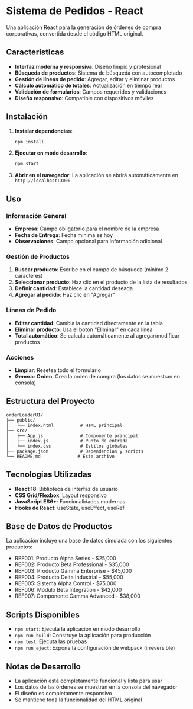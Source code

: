 # Sistema de Pedidos - React

Una aplicación React para la generación de órdenes de compra corporativas, convertida desde el código HTML original.

## Características

- **Interfaz moderna y responsiva**: Diseño limpio y profesional
- **Búsqueda de productos**: Sistema de búsqueda con autocompletado
- **Gestión de líneas de pedido**: Agregar, editar y eliminar productos
- **Cálculo automático de totales**: Actualización en tiempo real
- **Validación de formularios**: Campos requeridos y validaciones
- **Diseño responsivo**: Compatible con dispositivos móviles

## Instalación

1. **Instalar dependencias**:
   ```bash
   npm install
   ```

2. **Ejecutar en modo desarrollo**:
   ```bash
   npm start
   ```

3. **Abrir en el navegador**:
   La aplicación se abrirá automáticamente en `http://localhost:3000`

## Uso

### Información General
- **Empresa**: Campo obligatorio para el nombre de la empresa
- **Fecha de Entrega**: Fecha mínima es hoy
- **Observaciones**: Campo opcional para información adicional

### Gestión de Productos
1. **Buscar producto**: Escribe en el campo de búsqueda (mínimo 2 caracteres)
2. **Seleccionar producto**: Haz clic en el producto de la lista de resultados
3. **Definir cantidad**: Establece la cantidad deseada
4. **Agregar al pedido**: Haz clic en "Agregar"

### Líneas de Pedido
- **Editar cantidad**: Cambia la cantidad directamente en la tabla
- **Eliminar producto**: Usa el botón "Eliminar" en cada línea
- **Total automático**: Se calcula automáticamente al agregar/modificar productos

### Acciones
- **Limpiar**: Resetea todo el formulario
- **Generar Orden**: Crea la orden de compra (los datos se muestran en consola)

## Estructura del Proyecto

```
orderLoaderUI/
├── public/
│   └── index.html          # HTML principal
├── src/
│   ├── App.js              # Componente principal
│   ├── index.js            # Punto de entrada
│   └── index.css           # Estilos globales
├── package.json            # Dependencias y scripts
└── README.md              # Este archivo
```

## Tecnologías Utilizadas

- **React 18**: Biblioteca de interfaz de usuario
- **CSS Grid/Flexbox**: Layout responsivo
- **JavaScript ES6+**: Funcionalidades modernas
- **Hooks de React**: useState, useEffect, useRef

## Base de Datos de Productos

La aplicación incluye una base de datos simulada con los siguientes productos:

- REF001: Producto Alpha Series - $25,000
- REF002: Producto Beta Professional - $35,000
- REF003: Producto Gamma Enterprise - $45,000
- REF004: Producto Delta Industrial - $55,000
- REF005: Sistema Alpha Control - $75,000
- REF006: Módulo Beta Integration - $42,000
- REF007: Componente Gamma Advanced - $38,000

## Scripts Disponibles

- `npm start`: Ejecuta la aplicación en modo desarrollo
- `npm run build`: Construye la aplicación para producción
- `npm test`: Ejecuta las pruebas
- `npm run eject`: Expone la configuración de webpack (irreversible)

## Notas de Desarrollo

- La aplicación está completamente funcional y lista para usar
- Los datos de las órdenes se muestran en la consola del navegador
- El diseño es completamente responsivo
- Se mantiene toda la funcionalidad del HTML original
